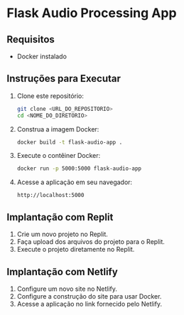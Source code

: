 # Flask Audio Processing App

## Requisitos

- Docker instalado

## Instruções para Executar

1. Clone este repositório:
    ```sh
    git clone <URL_DO_REPOSITORIO>
    cd <NOME_DO_DIRETORIO>
    ```

2. Construa a imagem Docker:
    ```sh
    docker build -t flask-audio-app .
    ```

3. Execute o contêiner Docker:
    ```sh
    docker run -p 5000:5000 flask-audio-app
    ```

4. Acesse a aplicação em seu navegador:
    ```
    http://localhost:5000
    ```

## Implantação com Replit

1. Crie um novo projeto no Replit.
2. Faça upload dos arquivos do projeto para o Replit.
3. Execute o projeto diretamente no Replit.

## Implantação com Netlify

1. Configure um novo site no Netlify.
2. Configure a construção do site para usar Docker.
3. Acesse a aplicação no link fornecido pelo Netlify.
